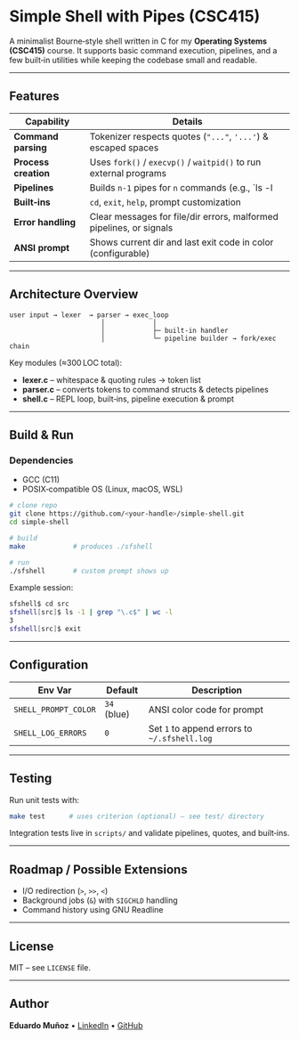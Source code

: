 # Simple Shell with Pipes (CSC415)

A minimalist Bourne‑style shell written in C for my **Operating Systems (CSC415)** course.  It supports basic command execution, pipelines, and a few built‑in utilities while keeping the codebase small and readable.

---

## Features
| Capability | Details |
|------------|---------|
| **Command parsing** | Tokenizer respects quotes (`"..."`, `'...'`) & escaped spaces | 
| **Process creation** | Uses `fork()` / `execvp()` / `waitpid()` to run external programs |
| **Pipelines** | Builds `n‑1` pipes for `n` commands (e.g., `ls -l | grep .c | wc -l`) |
| **Built‑ins** | `cd`, `exit`, `help`, prompt customization |
| **Error handling** | Clear messages for file/dir errors, malformed pipelines, or signals |
| **ANSI prompt** | Shows current dir and last exit code in color (configurable) |

---

## Architecture Overview
```
user input → lexer  → parser → exec_loop
                       │            │
                       │            ├─ built‑in handler
                       │            └─ pipeline builder → fork/exec chain
```
Key modules (≈300 LOC total):
- **lexer.c** – whitespace & quoting rules → token list
- **parser.c** – converts tokens to command structs & detects pipelines
- **shell.c**  – REPL loop, built‑ins, pipeline execution & prompt

---

## Build & Run
### Dependencies
* GCC (C11)
* POSIX‑compatible OS (Linux, macOS, WSL)

```bash
# clone repo
git clone https://github.com/<your‑handle>/simple-shell.git
cd simple-shell

# build
make            # produces ./sfshell

# run
./sfshell       # custom prompt shows up
```
Example session:
```sh
sfshell$ cd src
sfshell[src]$ ls -1 | grep "\.c$" | wc -l
3
sfshell[src]$ exit
```

---

## Configuration
| Env Var | Default | Description |
|---------|---------|-------------|
| `SHELL_PROMPT_COLOR` | `34` (blue) | ANSI color code for prompt |
| `SHELL_LOG_ERRORS`   | `0`         | Set `1` to append errors to `~/.sfshell.log` |

---

## Testing
Run unit tests with:
```bash
make test      # uses criterion (optional) – see test/ directory
```
Integration tests live in `scripts/` and validate pipelines, quotes, and built‑ins.

---

## Roadmap / Possible Extensions
* I/O redirection (`>`, `>>`, `<`)
* Background jobs (`&`) with `SIGCHLD` handling
* Command history using GNU Readline

---

## License
MIT – see `LICENSE` file.

---

## Author
**Eduardo Muñoz**  •  [LinkedIn](https://www.linkedin.com/in/eduardo-munoz-93b09523a)  •  [GitHub](https://github.com/smvckerz)
